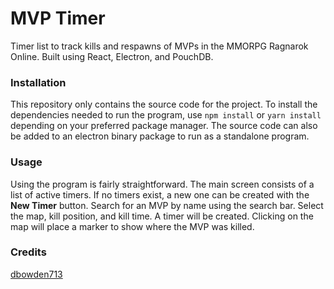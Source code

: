 # MVP Timer

Timer list to track kills and respawns of MVPs in the MMORPG Ragnarok Online. Built using React, Electron, and PouchDB.

### Installation

This repository only contains the source code for the project. To install the dependencies needed to run the program, use `npm install` or `yarn install` depending on your preferred package manager. The source code can also be added to an electron binary package to run as a standalone program.

### Usage

Using the program is fairly straightforward. The main screen consists of a list of active timers. If no timers exist, a new one can be created with the **New Timer** button. Search for an MVP by name using the search bar. Select the map, kill position, and kill time. A timer will be created. Clicking on the map will place a marker to show where the MVP was killed.

### Credits

[dbowden713](https://github.com/dbowden713)
